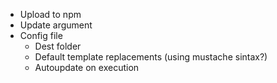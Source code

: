 
- Upload to npm
- Update argument
- Config file
  - Dest folder
  - Default template replacements (using mustache sintax?)
  - Autoupdate on execution

